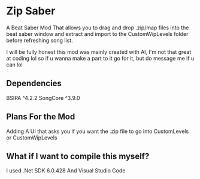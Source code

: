# Zip Saber

A Beat Saber Mod That allows you to drag and drop .zip/map files into the beat saber window and extract and import to the CustomWipLevels folder before refreshing song list.


I will be fully honest this mod was mainly created with AI, I'm not that great at coding lol so if u wanna make a part to it go for it, but do message me if u can lol

## Dependencies
BSIPA ^4.2.2
SongCore ^3.9.0

## Plans For the Mod
Adding A UI that asks you if you want the .zip file to go into CustomLevels or CustomWipLevels

## What if I want to compile this myself?
I used .Net SDK 6.0.428
And Visual Studio Code
